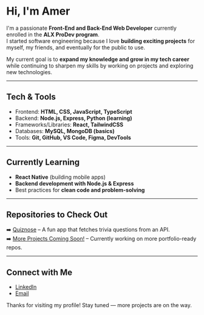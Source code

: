 # Hi, I'm Amer

I'm a passionate **Front-End and Back-End Web Developer** currently enrolled in the **ALX ProDev program**.  
I started software engineering because I love **building exciting projects** for myself, my friends, and eventually for the public to use.  

My current goal is to **expand my knowledge and grow in my tech career** while continuing to sharpen my skills by working on projects and exploring new technologies.  

---

## Tech & Tools
- Frontend: **HTML, CSS, JavaScript, TypeScript**
- Backend: **Node.js, Express, Python (learning)**
- Frameworks/Libraries: **React, TailwindCSS**
- Databases: **MySQL, MongoDB (basics)**
- Tools: **Git, GitHub, VS Code, Figma, DevTools**

---

## Currently Learning
- **React Native** (building mobile apps)  
- **Backend development with Node.js & Express**  
- Best practices for **clean code and problem-solving**  

---

## Repositories to Check Out
➡️ [Quiznose](#) – A fun app that fetches trivia questions from an API.  
➡️ [More Projects Coming Soon!](#) – Currently working on more portfolio-ready repos.  

---

## Connect with Me
- [LinkedIn](#)  
- [Email](#)  

Thanks for visiting my profile! Stay tuned — more projects are on the way.
